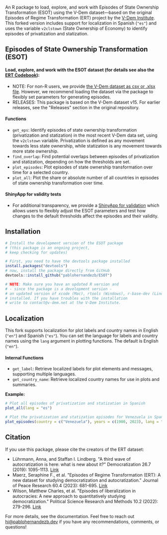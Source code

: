 

An R package to load, explore, and work with Episodes of State Ownership Transformation (ESOT) using the V-Dem dataset—based on the original Episodes of Regime Transformation (ERT) project by the [V-Dem Institute](https://www.v-dem.net/). This forked version includes support for localization in Spanish (`"es"`) and uses the variable `v2clstown` (State Ownership of Economy) to identify episodes of privatization and statization.

## Episodes of State Ownership Transformation (ESOT) ##

#### Load, explore, and work with the ESOT dataset (for details see also the [ERT Codebook](https://github.com/vdeminstitute/ERT/blob/master/inst/ERT_codebook.pdf)): ####

* NOTE: For non-R users, we provide [the V-Dem dataset as csv or .xlsx file](https://github.com/vdeminstitute/ERT/blob/master/inst). However, we recommend loading the dataset via the package to flexibly set parameters for generating episodes.
* RELEASES: This package is based on the V-Dem dataset v15. For earlier releases, see the "Releases" section in the original repository.

#### Functions ####
* `get_eps`: Identify episodes of state ownership transformation (privatization and statization) in the most recent V-Dem data set, using the `v2clstown` variable. Privatization is defined as any movement towards less state ownership, while statization is any movement towards more state ownership.
* `find_overlap`: Find potential overlaps between episodes of privatization and statization, depending on how the thresholds are set.
* `plot_episodes`: Plot episodes of state ownership transformation over time for a selected country.
* `plot_all`: Plot the share or absolute number of all countries in episodes of state ownership transformation over time.

#### ShinyApp for validity tests ####

* For additional transparency, we provide a [ShinyApp for validation](https://episodes.shinyapps.io/validation/) which allows users to flexibly adjust the ESOT parameters and test how changes to the default thresholds affect the episodes and their validity.

## Installation ##

```r
# Install the development version of the ESOT package 
# (this package is an ongoing project, 
# keep checking for updates)

# First, you need to have the devtools package installed
install.packages("devtools")
# now, install the package directly from GitHub
devtools::install_github("pablohernandezb/ESOT")

# NOTE: Make sure you have an updated R version and
# - since the package is a development version - 
# an updated version of xcode (Mac), rtools (Windows), r-base-dev (Linux)
# installed. If you have troubles with the installation 
# write to contact@v-dem.net at the V-Dem Institute.
```

## Localization ##

This fork supports localization for plot labels and country names in English (`"en"`) and Spanish (`"es"`). You can set the language for labels and country names using the `lang` argument in plotting functions. The default is English (`"en"`).

#### Internal Functions ####

* `get_label`: Retrieve localized labels for plot elements and messages, supporting multiple languages.
* `get_country_name`: Retrieve localized country names for use in plots and summaries.

**Example:**
```r
# Plot all episodes of privatization and statization in Spanish
plot_all(lang = "es")

# Plot the privatization and statization episodes for Venezuela in Spanish
plot_episodes(country = c("Venezuela"), years = c(1900, 2023), lang = "es")
```

## Citation ##

If you use this package, please cite the creators of the ERT dataset:

- Lührmann, Anna, and Staffan I. Lindberg. "A third wave of autocratization is here: what is new about it?" Democratization 26.7 (2019): 1095-1113. [Link](https://www.tandfonline.com/doi/full/10.1080/13510347.2019.1582029)
- Maerz, Seraphine F., et al. "Episodes of Regime Transformation (ERT): A new dataset for studying democratization and autocratization." Journal of Peace Research 60.4 (2023): 681-695. [Link](https://journals.sagepub.com/doi/10.1177/00223433231168192)
- Wilson, Matthew Charles, et al. "Episodes of liberalization in autocracies: A new approach to quantitatively studying democratization." Political Science Research and Methods 10.2 (2022): 279-296. [Link](https://www.cambridge.org/core/journals/political-science-research-and-methods/article/episodes-of-liberalization-in-autocracies-a-new-approach-to-quantitatively-studying-democratization/CD86064BF11FEEC8BD9354921E3C9BE3)

For more details, see the documentation. Feel free to reach out <hi@pablohernandezb.dev> if you have any recommendations, comments, or questions!